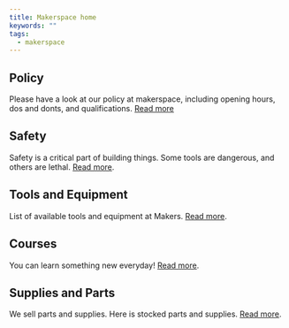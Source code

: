 ```yaml
---
title: Makerspace home
keywords: ""
tags:
  - makerspace
---
```


## Policy

Please have a look at our policy at makerspace, including opening hours, dos
and donts, and qualifications. [Read more](/makerspace/policy/)

## Safety

Safety is a critical part of building things. Some tools are dangerous, and
others are lethal. [Read more](/makerspace/safety/).

## Tools and Equipment

List of available tools and equipment at Makers. [Read
more](/makerspace/tools/).

## Courses

You can learn something new everyday! [Read more](/makerspace/courses/).

## Supplies and Parts

We sell parts and supplies. Here is stocked parts and supplies. [Read
more](/makerspace/supplies/).
